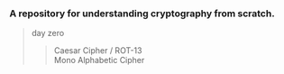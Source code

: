 ### A repository for understanding cryptography from scratch.


> day zero
>> Caesar Cipher / ROT-13
>> </br> Mono Alphabetic Cipher





